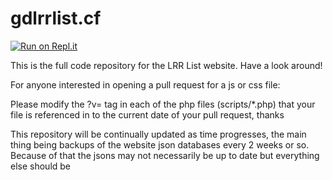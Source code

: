 # gdlrrlist.cf
[![Run on Repl.it](https://repl.it/badge/github/rk097/gdlrrlist.cf)](https://repl.it/github/rk097/gdlrrlist.cf)

This is the full code repository for the LRR List website. Have a look around!

For anyone interested in opening a pull request for a js or css file:

Please modify the ?v= tag in each of the php files (scripts/*.php) that your file is referenced in to the current date of your pull request, thanks

This repository will be continually updated as time progresses, the main thing being backups of the website json databases every 2 weeks or so. Because of that the jsons may not necessarily be up to date but everything else should be
